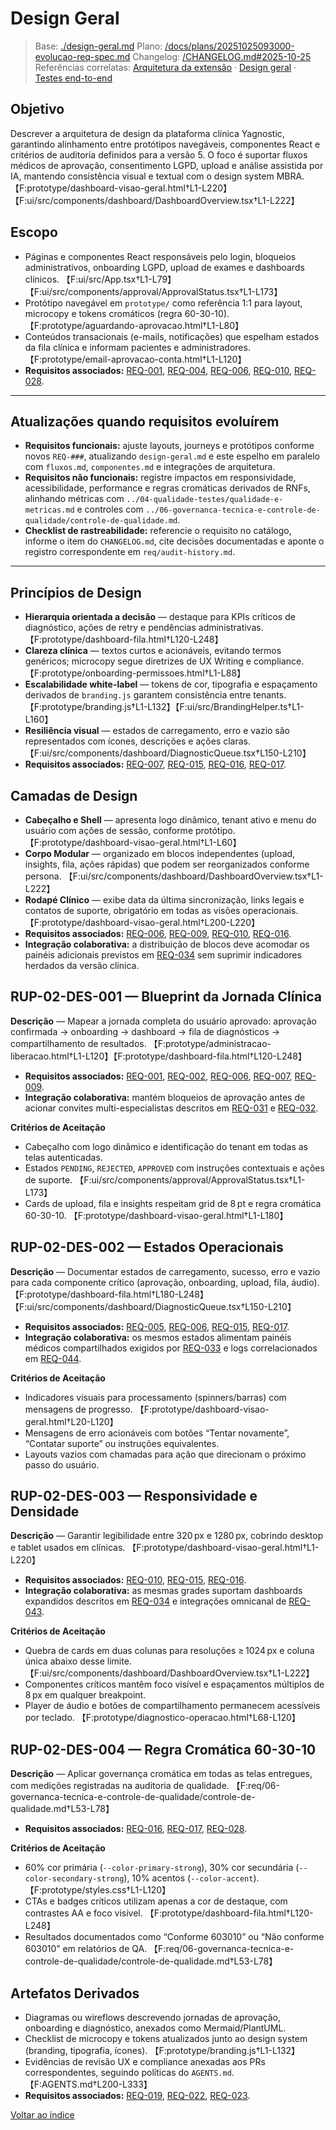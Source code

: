 <!-- req/02-design/design-geral.md -->
# Design Geral

> Base: [./design-geral.md](./design-geral.md)
> Plano: [/docs/plans/20251025093000-evolucao-req-spec.md](/docs/plans/20251025093000-evolucao-req-spec.md)
> Changelog: [/CHANGELOG.md#2025-10-25](/CHANGELOG.md#2025-10-25)
> Referências correlatas: [Arquitetura da extensão](/req/01-arquitetura/arquitetura-da-extensao-spec.md) · [Design geral](/req/02-design/design-geral-spec.md) · [Testes end-to-end](/req/04-testes-e-validacao/testes-end-to-end-spec.md)

## Objetivo
Descrever a arquitetura de design da plataforma clínica Yagnostic, garantindo alinhamento entre protótipos navegáveis, componentes React e critérios de auditoria definidos para a versão 5. O foco é suportar fluxos médicos de aprovação, consentimento LGPD, upload e análise assistida por IA, mantendo consistência visual e textual com o design system MBRA. 【F:prototype/dashboard-visao-geral.html†L1-L220】【F:ui/src/components/dashboard/DashboardOverview.tsx†L1-L222】

## Escopo
- Páginas e componentes React responsáveis pelo login, bloqueios administrativos, onboarding LGPD, upload de exames e dashboards clínicos. 【F:ui/src/App.tsx†L1-L79】【F:ui/src/components/approval/ApprovalStatus.tsx†L1-L173】
- Protótipo navegável em `prototype/` como referência 1:1 para layout, microcopy e tokens cromáticos (regra 60-30-10). 【F:prototype/aguardando-aprovacao.html†L1-L80】
- Conteúdos transacionais (e-mails, notificações) que espelham estados da fila clínica e informam pacientes e administradores. 【F:prototype/email-aprovacao-conta.html†L1-L120】
- **Requisitos associados:** [REQ-001](../02-planejamento/requisitos-spec.md#req-001), [REQ-004](../02-planejamento/requisitos-spec.md#req-004), [REQ-006](../02-planejamento/requisitos-spec.md#req-006), [REQ-010](../02-planejamento/requisitos-spec.md#req-010), [REQ-028](../02-planejamento/requisitos-spec.md#req-028).

---

## Atualizações quando requisitos evoluírem

- **Requisitos funcionais:** ajuste layouts, journeys e protótipos conforme novos `REQ-###`, atualizando `design-geral.md` e este espelho em paralelo com `fluxos.md`, `componentes.md` e integrações de arquitetura.
- **Requisitos não funcionais:** registre impactos em responsividade, acessibilidade, performance e regras cromáticas derivados de RNFs, alinhando métricas com `../04-qualidade-testes/qualidade-e-metricas.md` e controles com `../06-governanca-tecnica-e-controle-de-qualidade/controle-de-qualidade.md`.
- **Checklist de rastreabilidade:** referencie o requisito no catálogo, informe o item do `CHANGELOG.md`, cite decisões documentadas e aponte o registro correspondente em `req/audit-history.md`.

---

## Princípios de Design
- **Hierarquia orientada a decisão** — destaque para KPIs críticos de diagnóstico, ações de retry e pendências administrativas. 【F:prototype/dashboard-fila.html†L120-L248】
- **Clareza clínica** — textos curtos e acionáveis, evitando termos genéricos; microcopy segue diretrizes de UX Writing e compliance. 【F:prototype/onboarding-permissoes.html†L1-L88】
- **Escalabilidade white-label** — tokens de cor, tipografia e espaçamento derivados de `branding.js` garantem consistência entre tenants. 【F:prototype/branding.js†L1-L132】【F:ui/src/BrandingHelper.ts†L1-L160】
- **Resiliência visual** — estados de carregamento, erro e vazio são representados com ícones, descrições e ações claras. 【F:ui/src/components/dashboard/DiagnosticQueue.tsx†L150-L210】
- **Requisitos associados:** [REQ-007](../02-planejamento/requisitos-spec.md#req-007), [REQ-015](../02-planejamento/requisitos-spec.md#req-015), [REQ-016](../02-planejamento/requisitos-spec.md#req-016), [REQ-017](../02-planejamento/requisitos-spec.md#req-017).

## Camadas de Design
- **Cabeçalho e Shell** — apresenta logo dinâmico, tenant ativo e menu do usuário com ações de sessão, conforme protótipo. 【F:prototype/dashboard-visao-geral.html†L1-L60】
- **Corpo Modular** — organizado em blocos independentes (upload, insights, fila, ações rápidas) que podem ser reorganizados conforme persona. 【F:ui/src/components/dashboard/DashboardOverview.tsx†L1-L222】
- **Rodapé Clínico** — exibe data da última sincronização, links legais e contatos de suporte, obrigatório em todas as visões operacionais. 【F:prototype/dashboard-visao-geral.html†L200-L220】
- **Requisitos associados:** [REQ-006](../02-planejamento/requisitos-spec.md#req-006), [REQ-009](../02-planejamento/requisitos-spec.md#req-009), [REQ-010](../02-planejamento/requisitos-spec.md#req-010), [REQ-016](../02-planejamento/requisitos-spec.md#req-016).
- **Integração colaborativa:** a distribuição de blocos deve acomodar os painéis adicionais previstos em [REQ-034](../02-planejamento/requisitos-spec.md#req-034) sem suprimir indicadores herdados da versão clínica.

## RUP-02-DES-001 — Blueprint da Jornada Clínica
**Descrição** — Mapear a jornada completa do usuário aprovado: aprovação confirmada → onboarding → dashboard → fila de diagnósticos → compartilhamento de resultados. 【F:prototype/administracao-liberacao.html†L1-L120】【F:prototype/dashboard-fila.html†L120-L248】
- **Requisitos associados:** [REQ-001](../02-planejamento/requisitos-spec.md#req-001), [REQ-002](../02-planejamento/requisitos-spec.md#req-002), [REQ-006](../02-planejamento/requisitos-spec.md#req-006), [REQ-007](../02-planejamento/requisitos-spec.md#req-007), [REQ-009](../02-planejamento/requisitos-spec.md#req-009).
- **Integração colaborativa:** mantém bloqueios de aprovação antes de acionar convites multi-especialistas descritos em [REQ-031](../02-planejamento/requisitos-spec.md#req-031) e [REQ-032](../02-planejamento/requisitos-spec.md#req-032).

**Critérios de Aceitação**
- Cabeçalho com logo dinâmico e identificação do tenant em todas as telas autenticadas.
- Estados `PENDING`, `REJECTED`, `APPROVED` com instruções contextuais e ações de suporte. 【F:ui/src/components/approval/ApprovalStatus.tsx†L1-L173】
- Cards de upload, fila e insights respeitam grid de 8 pt e regra cromática 60-30-10. 【F:prototype/dashboard-visao-geral.html†L1-L180】

## RUP-02-DES-002 — Estados Operacionais
**Descrição** — Documentar estados de carregamento, sucesso, erro e vazio para cada componente crítico (aprovação, onboarding, upload, fila, áudio). 【F:prototype/dashboard-fila.html†L180-L248】【F:ui/src/components/dashboard/DiagnosticQueue.tsx†L150-L210】
- **Requisitos associados:** [REQ-005](../02-planejamento/requisitos-spec.md#req-005), [REQ-006](../02-planejamento/requisitos-spec.md#req-006), [REQ-015](../02-planejamento/requisitos-spec.md#req-015), [REQ-017](../02-planejamento/requisitos-spec.md#req-017).
- **Integração colaborativa:** os mesmos estados alimentam painéis médicos compartilhados exigidos por [REQ-033](../02-planejamento/requisitos-spec.md#req-033) e logs correlacionados em [REQ-044](../02-planejamento/requisitos-spec.md#req-044).

**Critérios de Aceitação**
- Indicadores visuais para processamento (spinners/barras) com mensagens de progresso. 【F:prototype/dashboard-visao-geral.html†L20-L120】
- Mensagens de erro acionáveis com botões “Tentar novamente”, “Contatar suporte” ou instruções equivalentes.
- Layouts vazios com chamadas para ação que direcionam o próximo passo do usuário.

## RUP-02-DES-003 — Responsividade e Densidade
**Descrição** — Garantir legibilidade entre 320 px e 1280 px, cobrindo desktop e tablet usados em clínicas. 【F:prototype/dashboard-visao-geral.html†L1-L220】
- **Requisitos associados:** [REQ-010](../02-planejamento/requisitos-spec.md#req-010), [REQ-015](../02-planejamento/requisitos-spec.md#req-015), [REQ-016](../02-planejamento/requisitos-spec.md#req-016).
- **Integração colaborativa:** as mesmas grades suportam dashboards expandidos descritos em [REQ-034](../02-planejamento/requisitos-spec.md#req-034) e integrações omnicanal de [REQ-043](../02-planejamento/requisitos-spec.md#req-043).

**Critérios de Aceitação**
- Quebra de cards em duas colunas para resoluções ≥ 1024 px e coluna única abaixo desse limite. 【F:ui/src/components/dashboard/DashboardOverview.tsx†L1-L222】
- Componentes críticos mantêm foco visível e espaçamentos múltiplos de 8 px em qualquer breakpoint.
- Player de áudio e botões de compartilhamento permanecem acessíveis por teclado. 【F:prototype/diagnostico-operacao.html†L68-L120】

## RUP-02-DES-004 — Regra Cromática 60-30-10
**Descrição** — Aplicar governança cromática em todas as telas entregues, com medições registradas na auditoria de qualidade. 【F:req/06-governanca-tecnica-e-controle-de-qualidade/controle-de-qualidade.md†L53-L78】
- **Requisitos associados:** [REQ-016](../02-planejamento/requisitos-spec.md#req-016), [REQ-017](../02-planejamento/requisitos-spec.md#req-017), [REQ-028](../02-planejamento/requisitos-spec.md#req-028).

**Critérios de Aceitação**
- 60% cor primária (`--color-primary-strong`), 30% cor secundária (`--color-secondary-strong`), 10% acentos (`--color-accent`). 【F:prototype/styles.css†L1-L120】
- CTAs e badges críticos utilizam apenas a cor de destaque, com contrastes AA e foco visível. 【F:prototype/dashboard-fila.html†L120-L248】
- Resultados documentados como “Conforme 603010” ou “Não conforme 603010” em relatórios de QA. 【F:req/06-governanca-tecnica-e-controle-de-qualidade/controle-de-qualidade.md†L53-L78】

## Artefatos Derivados
- Diagramas ou wireflows descrevendo jornadas de aprovação, onboarding e diagnóstico, anexados como Mermaid/PlantUML.
- Checklist de microcopy e tokens atualizados junto ao design system (branding, tipografia, ícones). 【F:prototype/branding.js†L1-L132】
- Evidências de revisão UX e compliance anexadas aos PRs correspondentes, seguindo políticas do `AGENTS.md`. 【F:AGENTS.md†L200-L333】
- **Requisitos associados:** [REQ-019](../02-planejamento/requisitos-spec.md#req-019), [REQ-022](../02-planejamento/requisitos-spec.md#req-022), [REQ-023](../02-planejamento/requisitos-spec.md#req-023).

[Voltar ao índice](README-spec.md)
